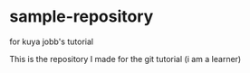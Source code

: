 # sample-repository
for kuya jobb's tutorial


This is the repository I made for the git tutorial (i am a learner)